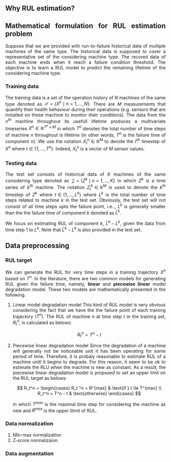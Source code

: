 <div align="justify">

## Why RUL estimation?

## Mathematical formulation for RUL estimation problem

Suppose that we are provided with run-to-failure historical data of multiple machines of the same type. The historical data is supposed to cover a representative set of the considering machine type. The recored data of each machine ends when it reach a failure condition threshold. The objective is to learn a RUL model to predict the remaining lifetime of the considering machine type.

### Training data

The training data is a set of the operation history of $N$ machines of the same type denoted as $\mathcal{X} = \left\lbrace X^n \mid n=1, ..., N \right\rbrace$. There are $M$ measurements that quantify their health behaviour during their operations (e.g. sensors that are installed on these machine to monitor their conditions). The data from the $n^{th}$ machine throughout its usefull lifetime produces a multivariate timeseries $X^n \in \mathbb{R}^{T^n \times M}$ in which $T^n$ denotes the total number of time steps of machine $n$ throughout is lifetime (in other words, $T^n$ is the failure time of component $n$). We use the notation $X_t^n \in \mathbb{R}^M$ to denote the $t^{th}$ timestep of $X^n$ where $t \in \left\lbrace 1, ..., T^n \right\rbrace$. Indeed, $X_t^n$ is a vector of $M$ sensor values.

### Testing data

The test set consists of historical data of $K$ machines of the same considering type denoted as $\mathcal{Z}= \left\lbrace Z^k \mid n=1, ..., K \right\rbrace$ in which $Z^k$ is a time series of $k^{th}$ machine. The notation $Z_t^k \in \mathbb{R}^M$ is used to denote the $k^{th}$ timestep of $Z^k$ where $t \in \left\lbrace 1, ..., L^k \right\rbrace$ where $L^k$ is the total number of time steps related to machine $k$ in the test set. Obviously, the test set will not consist of all time steps upto the failure point, i.e.., $L^k$ is generally smaller than the the failure time of component $k$ denoted as $\bar{L}^k$.

We focus on estimating RUL of component $k$, $\bar{L}^k - L^k$, given the data from time step 1 to $L^k$. Note that $\bar{L}^k - L^k$ is also provided in the test set.

## Data preprocessing

### RUL target

We can generate the RUL for very time steps in a training trajectory $X^n$ based on $T^n$. In the literature, there are two common models for generating RUL given the failure time, namely, **linear** and **piecewise linear** model degradation model. These two models are mathematically presented in the following.

1. Linear model degradation model
   This kind of RUL model is very obvious considering the fact that we have the the failure point of each training trajectory $(T^n)$. The RUL of machine $n$ at time step $t$ in the training set, $R_t^n$, is calculated as belows:

   $$
   R_t^n = T^n - t
   $$
   
2. Piecewise linear degradation model
   Since the degradation of a machine will generally not be noticeable unit it has been operating for some period of time. Therefore, it is probaly reasonable to estimate RUL of a machine unitl it begins to degrade. For this reason, it seem to be ok to estimate the RLU when the machine is new as constant. As a result, the piecewise linear degradation model is propsoed to set an upper limit on the RUL target as belows:

   $$
   R_t^n = 
   \begin{cases}
   R_t ^n = R^{max}  & \text{if } t \le T^{max} \\ 
   R_t^n = T^n - t   & \text{otherwise} 
   \end{cases}
   $$

   in which $T^{max}$ is the maximal time step for considering the machine as new and $R^{max}$ is the upper litmit of RUL.

### Data normalization
1. Min-max normalization
2. Z-score normalizaion

### Data augmentation
